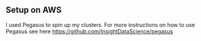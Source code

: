## Setup on AWS

I used Pegasus to spin up my clusters. For more instructions on how to use Pegasus see here https://github.com/InsightDataScience/pegasus  
